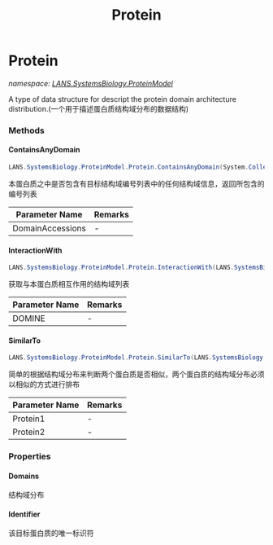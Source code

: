 ﻿---
title: Protein
---

# Protein
_namespace: [LANS.SystemsBiology.ProteinModel](N-LANS.SystemsBiology.ProteinModel.html)_

A type of data structure for descript the protein domain architecture distribution.(一个用于描述蛋白质结构域分布的数据结构)

### Methods

#### ContainsAnyDomain
```csharp
LANS.SystemsBiology.ProteinModel.Protein.ContainsAnyDomain(System.Collections.Generic.IEnumerable{System.String})
```
本蛋白质之中是否包含有目标结构域编号列表中的任何结构域信息，返回所包含的编号列表

|Parameter Name|Remarks|
|--------------|-------|
|DomainAccessions|-|


#### InteractionWith
```csharp
LANS.SystemsBiology.ProteinModel.Protein.InteractionWith(LANS.SystemsBiology.Assembly.DOMINE.Database)
```
获取与本蛋白质相互作用的结构域列表

|Parameter Name|Remarks|
|--------------|-------|
|DOMINE|-|


#### SimilarTo
```csharp
LANS.SystemsBiology.ProteinModel.Protein.SimilarTo(LANS.SystemsBiology.ProteinModel.Protein,LANS.SystemsBiology.ProteinModel.Protein,System.Double)
```
简单的根据结构域分布来判断两个蛋白质是否相似，两个蛋白质的结构域分布必须以相似的方式进行排布

|Parameter Name|Remarks|
|--------------|-------|
|Protein1|-|
|Protein2|-|




### Properties

#### Domains
结构域分布
#### Identifier
该目标蛋白质的唯一标识符

